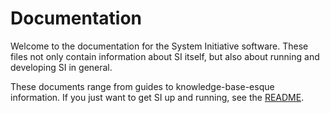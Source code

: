 # Documentation

Welcome to the documentation for the System Initiative software.
These files not only contain information about SI itself, but also about running and developing SI in general.

These documents range from guides to knowledge-base-esque information.
If you just want to get SI up and running, see the [README](../README.md).
